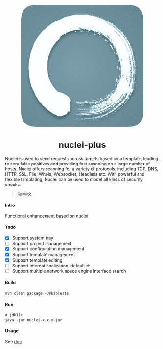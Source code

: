 <div align=center style="margin-top: 10px;">

![nuclei-plus-icon](doc/images/icon.png)
<h1>nuclei-plus</h1>
</div>

Nuclei is used to send requests across targets based on a template, leading to zero false positives and providing fast scanning on a large number of hosts. Nuclei offers scanning for a variety of protocols, including TCP, DNS, HTTP, SSL, File, Whois, Websocket, Headless etc. With powerful and flexible templating, Nuclei can be used to model all kinds of security checks.
> <small>[简体中文](README_zh.md)</small>

#### Intro
Functional enhancement based on nuclei

#### Todo
- [x] Support system tray
- [ ] Support project management
- [x] Support configuration management
- [x] Support template management
- [x] Support template editing
- [ ] Support internationalization, default `zh`
- [ ] Support multiple network space engine interface search

#### Build
```shell
mvn clean package -DskipTests
```

#### Run
```shell
# jdk11+
java -jar nuclei-x.x.x.jar
```

#### Usage
See [doc](https://yong-an-dang.github.io/nuclei-plus/)